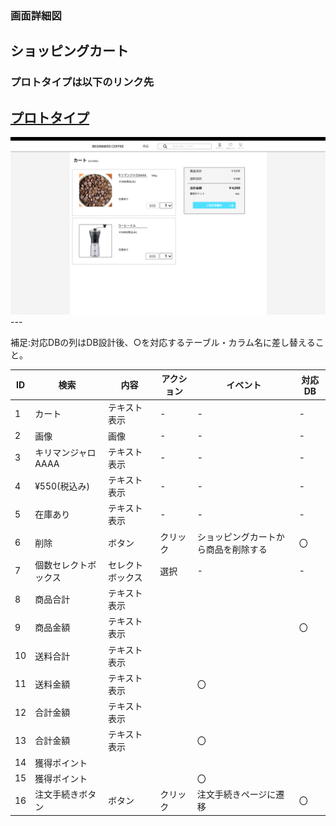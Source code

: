 ### 画面詳細図
## ショッピングカート
### プロトタイプは以下のリンク先
[プロトタイプ](https://www.figma.com/file/Oa2XrfbS2Hee9dSI9acZXo/coffee?node-id=0%3A1)
---
<img src="./img/ショッピングカート.png" width="800">
---

補足:対応DBの列はDB設計後、○を対応するテーブル・カラム名に差し替えること。

| ID | 検索 | 内容 | アクション | イベント | 対応DB |
|----|-----|-----|---------|--------|-------|
|1|カート|テキスト表示|-|-|-|
|2|画像|画像|-|-|-|
|3|キリマンジャロAAAA|テキスト表示|-|-|-|
|4|¥550(税込み)|テキスト表示|-|-|-|
|5|在庫あり|テキスト表示|-|-|-|
|6|削除|ボタン|クリック|ショッピングカートから商品を削除する|〇|
|7|個数セレクトボックス|セレクトボックス|選択|-|-|
|8|商品合計|テキスト表示||||
|9|商品金額|テキスト表示|||〇|
|10|送料合計|テキスト表示|||
|11|送料金額|テキスト表示||〇|
|12|合計金額|テキスト表示|||
|13|合計金額|テキスト表示||〇|
|14|獲得ポイント||||
|15|獲得ポイント|||〇|
|16|注文手続きボタン|ボタン|クリック|注文手続きページに遷移|〇|

